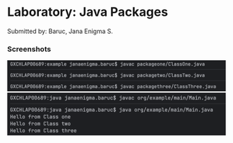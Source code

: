 # Laboratory: Java Packages
Submitted by: Baruc, Jana Enigma S.

### Screenshots
![compilation](/src/compile.png)
![output](/src/output.png)